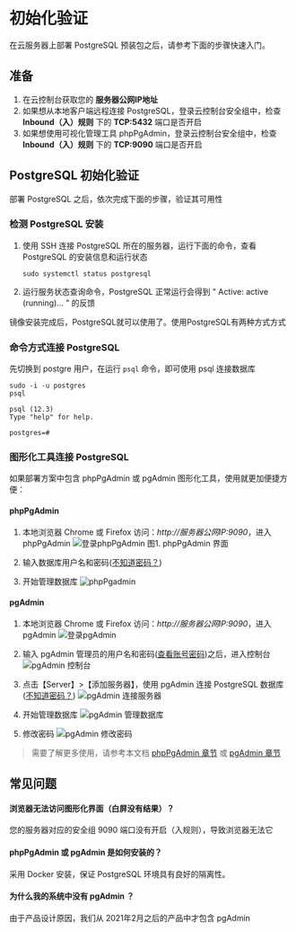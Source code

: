 # 初始化验证

在云服务器上部署 PostgreSQL 预装包之后，请参考下面的步骤快速入门。

## 准备

1. 在云控制台获取您的 **服务器公网IP地址** 
2. 如果想从本地客户端远程连接 PostgreSQL，登录云控制台安全组中，检查 **Inbound（入）规则** 下的 **TCP:5432** 端口是否开启
3. 如果想使用可视化管理工具 phpPgAdmin，登录云控制台安全组中，检查 **Inbound（入）规则** 下的 **TCP:9090** 端口是否开启

## PostgreSQL 初始化验证

部署 PostgreSQL 之后，依次完成下面的步骤，验证其可用性

### 检测 PostgreSQL 安装

1. 使用 SSH 连接 PostgreSQL 所在的服务器，运行下面的命令，查看 PostgreSQL 的安装信息和运行状态
   ```
   sudo systemctl status postgresql
   ```
2. 运行服务状态查询命令，PostgreSQL 正常运行会得到 " Active: active (running)... " 的反馈

镜像安装完成后，PostgreSQL就可以使用了。使用PostgreSQL有两种方式方式

### 命令方式连接 PostgreSQL

先切换到 postgre 用户，在运行 `psql` 命令，即可使用 psql 连接数据库

```
sudo -i -u postgres
psql

psql (12.3)
Type "help" for help.

postgres=#
```

### 图形化工具连接 PostgreSQL

如果部署方案中包含 phpPgAdmin 或 pgAdmin 图形化工具，使用就更加便捷方便：

#### phpPgAdmin

1. 本地浏览器 Chrome 或 Firefox 访问：*http://服务器公网IP:9090*，进入 phpPgAdmin
   ![登录phpPgAdmin](https://libs.websoft9.com/Websoft9/DocsPicture/zh/postgresql/pgadmin.png)
   图1. phpPgAdmin 界面

2. 输入数据库用户名和密码([不知道密码？](/zh/stack-accounts.md#postgresql))

3. 开始管理数据库
   ![phpPgadmin](https://libs.websoft9.com/Websoft9/DocsPicture/zh/postgresql/phppgadmin-gui-websoft9.png)

#### pgAdmin

1. 本地浏览器 Chrome 或 Firefox 访问：*http://服务器公网IP:9090*，进入 pgAdmin
   ![登录pgAdmin](https://libs.websoft9.com/Websoft9/DocsPicture/zh/postgresql/pgadmin-loginui-websoft9.png)

2. 输入 pgAdmin 管理员的用户名和密码([查看账号密码](/zh/stack-accounts.md#postgresql))之后，进入控制台
   ![pgAdmin 控制台](https://libs.websoft9.com/Websoft9/DocsPicture/zh/postgresql/pgadmin-console-websoft9.png)

2. 点击【Server】>【添加服务器】，使用 pgAdmin 连接 PostgreSQL 数据库([不知道密码？](/zh/stack-accounts.md#postgresql))
   ![pgAdmin 连接服务器](https://libs.websoft9.com/Websoft9/DocsPicture/zh/postgresql/pgadmin-createserver-websoft9.png)

3. 开始管理数据库
   ![pgAdmin 管理数据库](https://libs.websoft9.com/Websoft9/DocsPicture/zh/postgresql/pgadmin-serverss-websoft9.png)

4. 修改密码
   ![pgAdmin 修改密码](https://libs.websoft9.com/Websoft9/DocsPicture/zh/postgresql/pgadmin-modifypw-websoft9.png)

> 需要了解更多使用，请参考本文档 [phpPgAdmin 章节](/zh/solution-phppgadmin.md) 或  [pgAdmin 章节](/zh/solution-pgadmin.md) 


## 常见问题

#### 浏览器无法访问图形化界面（白屏没有结果）？

您的服务器对应的安全组 9090 端口没有开启（入规则），导致浏览器无法它

#### phpPgAdmin 或 pgAdmin 是如何安装的？

采用 Docker 安装，保证 PostgreSQL 环境具有良好的隔离性。

#### 为什么我的系统中没有 pgAdmin ？

由于产品设计原因，我们从 2021年2月之后的产品中才包含 pgAdmin